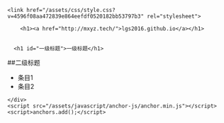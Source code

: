 
<!DOCTYPE html>
<html lang="en">
  <head>
    <meta charset="UTF-8">
    <meta name="viewport" content="width=device-width, initial-scale=1">

<!-- Begin Jekyll SEO tag v2.3.0 -->
<title>一级标题 | lgs2016.github.io</title>
<meta property="og:title" content="一级标题" />
<meta property="og:locale" content="en_US" />
<link rel="canonical" href="http://mxyz.tech/" />
<meta property="og:url" content="http://mxyz.tech/" />
<meta property="og:site_name" content="lgs2016.github.io" />
<script type="application/ld+json">
{"name":"lgs2016.github.io","description":null,"author":null,"@type":"WebSite","url":"http://mxyz.tech/","image":null,"publisher":null,"headline":"一级标题","dateModified":null,"datePublished":null,"sameAs":null,"mainEntityOfPage":null,"@context":"http://schema.org"}</script>
<!-- End Jekyll SEO tag -->

    <link href="/assets/css/style.css?v=4596f08aa472839e864eefdf0520182bb53797b3" rel="stylesheet">
  </head>
  <body>
    <div class="container-lg px-3 my-5 markdown-body">
      
        <h1><a href="http://mxyz.tech/">lgs2016.github.io</a></h1>
      

      <h1 id="一级标题">一级标题</h1>
<p>##二级标题</p>

<ul>
  <li>条目1</li>
  <li>条目2</li>
</ul>


      
    </div>
    <script src="/assets/javascript/anchor-js/anchor.min.js"></script>
    <script>anchors.add();</script>
  </body>
</html>
